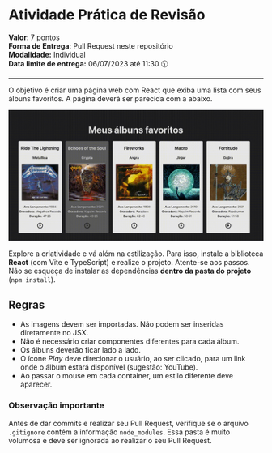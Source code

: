 # Atividade Prática de Revisão

**Valor**: 7 pontos<br>
**Forma de Entrega**: Pull Request neste repositório<br>
**Modalidade:** Individual<br>
**Data limite de entrega:** 06/07/2023 até 11:30 🕥
<hr>

O objetivo é criar uma página web com React que exiba uma lista com seus álbuns favoritos. A página deverá ser parecida com a abaixo.

![exemplo](exemplo.gif)

Explore a criatividade e vá além na estilização.
Para isso, instale a biblioteca **React** (com Vite e TypeScript) e realize o projeto. Atente-se aos passos. Não se esqueça de instalar as dependências **dentro da pasta do projeto** (`npm install`).

## Regras

- As imagens devem ser importadas. Não podem ser inseridas diretamente no JSX.
- Não é necessário criar componentes diferentes para cada álbum.
- Os álbuns deverão ficar lado a lado.
- O ícone _Play_ deve direcionar o usuário, ao ser clicado, para um link onde o álbum estará disponível (sugestão: YouTube).
- Ao passar o mouse em cada container, um estilo diferente deve aparecer.

### Observação importante

Antes de dar commits e realizar seu Pull Request, verifique se o arquivo `.gitignore` contém a informação `node_modules`. Essa pasta é muito volumosa e deve ser ignorada ao realizar o seu Pull Request.

